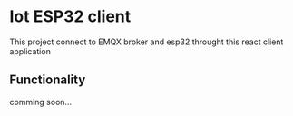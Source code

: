 # Iot ESP32 client

This project connect to EMQX broker and esp32 throught this react client application

## Functionality

comming soon...
